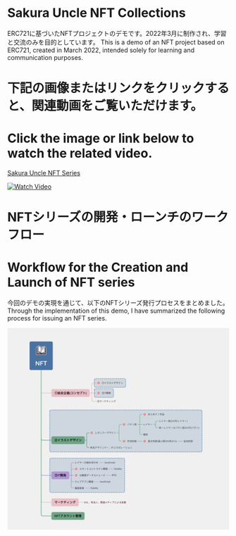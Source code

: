 # Sakura Uncle NFT Collections
ERC721に基づいたNFTプロジェクトのデモです。2022年3月に制作され、学習と交流のみを目的としています。
This is a demo of an NFT project based on ERC721, created in March 2022, intended solely for learning and communication purposes.

# 下記の画像またはリンクをクリックすると、関連動画をご覧いただけます。
# Click the image or link below to watch the related video.
[Sakura Uncle NFT Series](https://www.youtube.com/watch?v=rE4-S_CSW9Q)

[![Watch Video](assets/SakuraUnclePage.png)](https://www.youtube.com/watch?v=rE4-S_CSW9Q)


# NFTシリーズの開発・ローンチのワークフロー
# Workflow for the Creation and Launch of NFT series

今回のデモの実現を通じて、以下のNFTシリーズ発行プロセスをまとめました。
Through the implementation of this demo, I have summarized the following process for issuing an NFT series.

![Image](assets/ProcessOfCreateNFTCollections.png "ProcessOfCreateNFTCollections")

